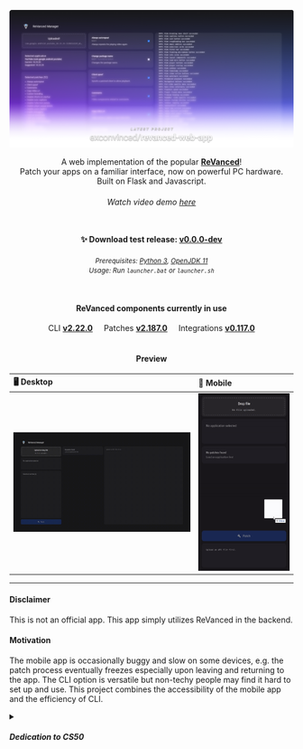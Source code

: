 [![Watch the video](./.preview/banner.png)](https://youtu.be/-MK7L0JYTxU)

<p align="center">
  A web implementation of the popular <a href="https://github.com/ReVanced"><b>ReVanced</b></a>! 
  <br>
  Patch your apps on a familiar interface, now on powerful PC hardware.
  <br>
  Built on Flask and Javascript.
</p>
<h6 align="center">
    <i>Watch video demo <a href="https://youtu.be/-MK7L0JYTxU">here</a></i>
</h6>


<h4 align="center">
  <br>
  ✨ Download test release: 
  <a href="https://github.com/exconvinced/revanced-web-app/releases/latest"><b>v0.0.0-dev</b></a>
</h4>

<p align="center">
  <small><i>
      Prerequisites:
      <a href="https://www.python.org/downloads/release/python-3106/">Python 3</a>,
      <a href="https://jdk.java.net/archive/">OpenJDK 11</a>
      <br>
      Usage:
      Run <code>launcher.bat</code> or <code>launcher.sh</code>
  </i></small>
</p>

  <br>
<h4 align="center">ReVanced components currently in use</h4>
<p align="center">
  CLI <a href="https://github.com/ReVanced/revanced-cli/releases/tag/v2.22.0"><b>v2.22.0</b></a>
  &nbsp;
  &nbsp;
  Patches <a href="https://github.com/ReVanced/revanced-patches/releases/tag/v2.187.0"><b>v2.187.0</b></a>
  &nbsp;
  &nbsp;
  Integrations <a href="https://github.com/ReVanced/revanced-integrations/releases/tag/v0.117.0"><b>v0.117.0</b></a>
  <br>
  <br>
</p>

<h4 align="center">Preview</h4>


| 🖥️ Desktop | 📱 Mobile |
|:-|:-|
| [![image](./.preview/demo.gif)](https://youtu.be/dQw4w9WgXcQ) | [![image](./.preview/demo-mobile.gif)](https://youtu.be/DfEnIFV2-mc) |

---
#### Disclaimer
This is not an official app. This app simply utilizes ReVanced in the backend.

#### Motivation

The mobile app is occasionally buggy and slow on some devices,
e.g. the patch process eventually freezes especially upon leaving and returning to the app. 
The CLI option is versatile but non-techy people may find it hard to set up and use.
This project combines the accessibility of the mobile app and the efficiency of CLI.

<details>
<summary><h5>Dedication to CS50</h5></summary>
  I needed to build something for the <a href="https://www.edx.org/course/introduction-computer-science-harvardx-cs50x">CS50</a> final project.
  I completed this project in 3 days, thanks to ChatGPT for helping me troubleshoot errors.
  This is relatively easier than solving the Tideman problem set!
  <br><br>
  I learned a lot about the communication logic between `app.routes` in Flask and `event.sources` in Javascript. 
  I should study proper coding paradigms for writing cleaner code for my next project.
</details>
